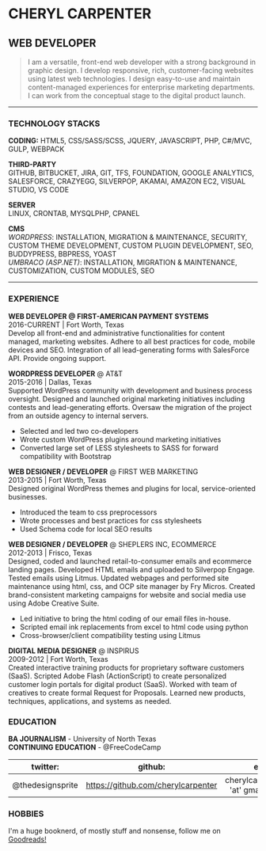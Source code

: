 # CHERYL CARPENTER  
## WEB DEVELOPER  
>I am a versatile, front-end web developer with a strong background in graphic design. I develop responsive, rich, customer-facing websites using latest web technologies. I design easy-to-use and maintain content-managed experiences for enterprise marketing departments. I can work from the conceptual stage to the digital product launch.  

***  

### TECHNOLOGY STACKS  

**CODING:** HTML5, CSS/SASS/SCSS, JQUERY, JAVASCRIPT, PHP, C#/MVC, GULP, WEBPACK  

**THIRD-PARTY**  
GITHUB, BITBUCKET, JIRA, GIT, TFS, FOUNDATION, GOOGLE ANALYTICS, SALESFORCE, CRAZYEGG, SILVERPOP, AKAMAI, AMAZON EC2, VISUAL STUDIO, VS CODE

**SERVER**  
LINUX, CRONTAB, MYSQLPHP, CPANEL

**CMS**  
_WORDPRESS_: INSTALLATION, MIGRATION & MAINTENANCE, SECURITY, CUSTOM THEME DEVELOPMENT, CUSTOM PLUGIN DEVELOPMENT, SEO, BUDDYPRESS, BBPRESS, YOAST  
_UMBRACO (ASP.NET)_: INSTALLATION, MIGRATION & MAINTENANCE, CUSTOMIZATION, CUSTOM MODULES, SEO  

***

### EXPERIENCE  

**WEB DEVELOPER @ FIRST-AMERICAN PAYMENT SYSTEMS**  
2016\-CURRENT  |  Fort Worth, Texas  
Develop all front-end and administrative functionalities for content managed, marketing websites. Adhere to all best practices for code, mobile devices and SEO. Integration of all lead-generating forms with SalesForce API. Provide ongoing support.

**WORDPRESS DEVELOPER** @ AT&T  
2015-2016  |  Dallas, Texas  
Supported WordPress community with development and business process oversight. Designed and launched original marketing initiatives including contests and lead-generating efforts. Oversaw the migration of the project from an outside agency to internal servers.

- Selected and led two co-developers  
- Wrote custom WordPress plugins around marketing initiatives
- Converted large set of LESS stylesheets to SASS for forward compatibility with Bootstrap

**WEB DESIGNER / DEVELOPER** @ FIRST WEB MARKETING  
2013-2015  |  Fort Worth, Texas  
Designed original WordPress themes and plugins for local, service-oriented businesses.  

- Introduced the team to css preprocessors
- Wrote processes and best practices for css stylesheets
- Used Schema code for local SEO results

**WEB DESIGNER / DEVELOPER** @ SHEPLERS INC, ECOMMERCE  
2012-2013  |  Frisco, Texas  
Designed, coded and launched retail-to-consumer emails and ecommerce landing pages. Developed HTML emails and uploaded to Silverpop Engage. Tested emails using Litmus. Updated webpages and performed site maintenance using html, css, and OCP site manager by Fry Micros. Created brand-consistent marketing campaigns for website and social media use using Adobe Creative Suite.  

- Led initiative to bring the html coding of our email files in-house.
- Scripted email ink replacements from excel to html code using python
- Cross-browser/client compatibility testing using Litmus  

**DIGITAL MEDIA DESIGNER** @ INSPIRUS  
2009-2012   |   Fort Worth, Texas  
Created interactive training products for proprietary software customers (SaaS). Scripted Adobe Flash (ActionScript) to create personalized customer login portals for digital product (SaaS). Worked with team of creatives to create formal Request for Proposals. Learned new products, techniques, applications, and systems as needed.  

### EDUCATION  

**BA JOURNALISM** - University of North Texas  
**CONTINUING EDUCATION** - @FreeCodeCamp  

| twitter: | github: | email: |  
|:---:|:---:|:---:|
@thedesignsprite | https://github.com/cherylcarpenter |  cherylcarpenter2015 'at' gmail 'dot' com  

### HOBBIES  

I'm a huge booknerd, of mostly stuff and nonsense, follow me on [Goodreads!](https://www.goodreads.com/user/show/10141259-cheryl-carpenter)
